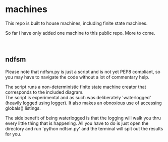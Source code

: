 # machines
This repo is built to house machines, including finite state machines. <br/>

So far i have only added one machine to this public repo. More to come. <br/>
<br/><br/>

## ndfsm
Please note that ndfsm.py is just a script and is not yet PEP8 compliant, so you may have to navigate the code without a lot of commentary help. <br/>

The script runs a non-deterministic finite state machine creator that corresponds to the included diagram. <br/>
The script is experimental and as such was deliberately 'waterlogged' (heavily logged using logger). It also makes an obnoxious use of accessing globals() listings. <br/>

The side benefit of being waterlogged is that the logging will walk you thru every little thing that is happening. All you have to do is just open the directory and run 'python ndfsm.py' and the terminal will spit out the results for you.

